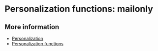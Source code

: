 # Personalization functions: mailonly

## More information

* [Personalization](./personalization)
* [Personalization functions](./personalization-functions)
